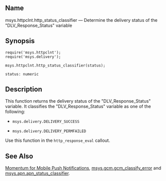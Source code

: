 <a name="lua.ref.msys.httpclnt.http_status_classifier"></a>
## Name

msys.httpclnt.http_status_classifier — Determine the delivery status of the "DLV_Response_Status" variable

<a name="idp15321952"></a>
## Synopsis

```
require('msys.httpclnt');
require('msys.delivery');
```

`msys.httpclnt.http_status_classifier(status);`

`status: numeric`<a name="idp15325696"></a>
## Description

This function returns the delivery status of the "DLV_Response_Status" variable. It classifies the "DLV_Response_Status" variable as one of the following:

*   `msys.delivery.DELIVERY_SUCCESS`

*   `msys.delivery.DELIVERY_PERMFAILED`

Use this function in the `http_response_eval` callout.

<a name="idp15331728"></a>
## See Also

[Momentum for Mobile Push Notifications](https://support.messagesystems.com/docs/web-push/), [msys.gcm.gcm_classify_error](lua.ref.msys.gcm.gcm_classify_error "msys.gcm.gcm_classify_error") and [msys.apn.apn_status_classifier](lua.ref.msys.apn.apn_status_classifier.php "msys.apn.apn_status_classifier").
